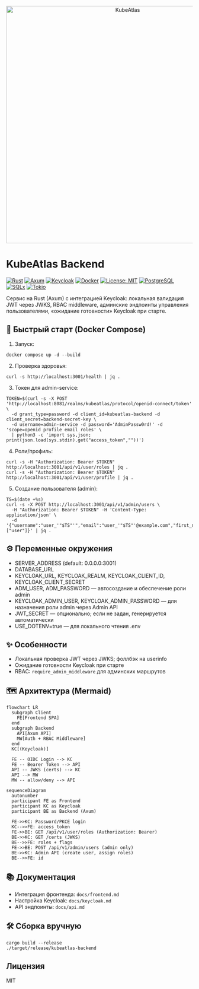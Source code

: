 <p align="center">
  <img src="https://media.giphy.com/media/78xv3fAEcIKNdx7vSv/giphy.gif" alt="KubeAtlas" width="640" />
</p>

# KubeAtlas Backend

[![Rust](https://img.shields.io/badge/Rust-1.85+-93450a?logo=rust)](https://www.rust-lang.org/)
[![Axum](https://img.shields.io/badge/Web-Axum-1f6feb)](https://docs.rs/axum)
[![Keycloak](https://img.shields.io/badge/Auth-Keycloak-6d28d9)](https://www.keycloak.org/)
[![Docker](https://img.shields.io/badge/Docker-Compose-2496ed?logo=docker)](https://docs.docker.com/compose/)
[![License: MIT](https://img.shields.io/badge/License-MIT-success)](LICENSE)
[![PostgreSQL](https://img.shields.io/badge/DB-PostgreSQL-316192?logo=postgresql&logoColor=white)](https://www.postgresql.org/)
[![SQLx](https://img.shields.io/badge/ORM-SQLx-0f766e)](https://docs.rs/sqlx)
[![Tokio](https://img.shields.io/badge/Runtime-Tokio-0b5fff?logo=rust)](https://tokio.rs/)

Сервис на Rust (Axum) с интеграцией Keycloak: локальная валидация JWT через JWKS, RBAC middleware, админские эндпоинты управления пользователями, «ожидание готовности» Keycloak при старте.

## 🚀 Быстрый старт (Docker Compose)

1. Запуск:
```
docker compose up -d --build
```
2. Проверка здоровья:
```
curl -s http://localhost:3001/health | jq .
```
3. Токен для admin-service:
```
TOKEN=$(curl -s -X POST 'http://localhost:8081/realms/kubeatlas/protocol/openid-connect/token' \
  -d grant_type=password -d client_id=kubeatlas-backend -d client_secret=backend-secret-key \
  -d username=admin-service -d password='AdminPassw0rd!' -d 'scope=openid profile email roles' \
  | python3 -c 'import sys,json; print(json.load(sys.stdin).get("access_token",""))')
```
4. Роли/профиль:
```
curl -s -H "Authorization: Bearer $TOKEN" http://localhost:3001/api/v1/user/roles | jq .
curl -s -H "Authorization: Bearer $TOKEN" http://localhost:3001/api/v1/user/profile | jq .
```
5. Создание пользователя (admin):
```
TS=$(date +%s)
curl -s -X POST http://localhost:3001/api/v1/admin/users \
  -H "Authorization: Bearer $TOKEN" -H 'Content-Type: application/json' \
  -d '{"username":"user_'"$TS"'","email":"user_'"$TS"'@example.com","first_name":"U","last_name":"T","password":"StrongPassw0rd!","roles":["user"]}' | jq .
```

## ⚙️ Переменные окружения

- SERVER_ADDRESS (default: 0.0.0.0:3001)
- DATABASE_URL
- KEYCLOAK_URL, KEYCLOAK_REALM, KEYCLOAK_CLIENT_ID, KEYCLOAK_CLIENT_SECRET
- ADM_USER, ADM_PASSWORD — автосоздание и обеспечение роли admin
- KEYCLOAK_ADMIN_USER, KEYCLOAK_ADMIN_PASSWORD — для назначения роли admin через Admin API
- JWT_SECRET — опционально; если не задан, генерируется автоматически
- USE_DOTENV=true — для локального чтения .env

## ✨ Особенности
- Локальная проверка JWT через JWKS; фоллбэк на userinfo
- Ожидание готовности Keycloak при старте
- RBAC: `require_admin_middleware` для админских маршрутов

## 🗺️ Архитектура (Mermaid)

```mermaid
flowchart LR
  subgraph Client
    FE[Frontend SPA]
  end
  subgraph Backend
    API[Axum API]
    MW[Auth + RBAC Middleware]
  end
  KC[(Keycloak)]

  FE -- OIDC Login --> KC
  FE -- Bearer Token --> API
  API -- JWKS (certs) --> KC
  API --> MW
  MW -- allow/deny --> API
```

```mermaid
sequenceDiagram
  autonumber
  participant FE as Frontend
  participant KC as Keycloak
  participant BE as Backend (Axum)

  FE->>KC: Password/PKCE login
  KC-->>FE: access_token
  FE->>BE: GET /api/v1/user/roles (Authorization: Bearer)
  BE->>KC: GET /certs (JWKS)
  BE-->>FE: roles + flags
  FE->>BE: POST /api/v1/admin/users (admin only)
  BE->>KC: Admin API (create user, assign roles)
  BE-->>FE: id
```

## 📚 Документация
- Интеграция фронтенда: `docs/frontend.md`
- Настройка Keycloak: `docs/keycloak.md`
- API эндпоинты: `docs/api.md`

## 🛠️ Сборка вручную
```
cargo build --release
./target/release/kubeatlas-backend
```

## Лицензия
MIT
